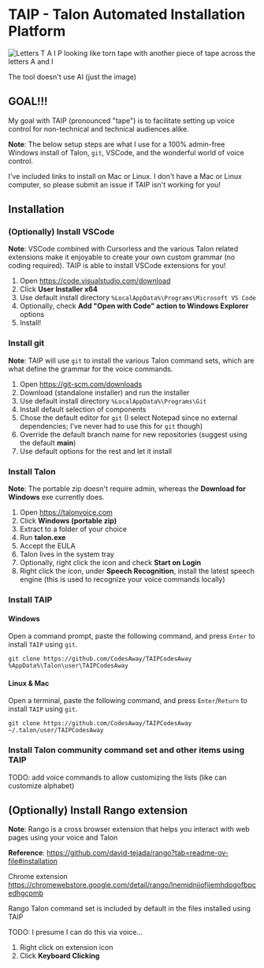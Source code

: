 # TAIP - Talon Automated Installation Platform

![Letters T A I P looking like torn tape with another piece of tape across the letters A and I](https://github.com/user-attachments/assets/526a73eb-09f8-49c9-b73f-408495543804)

The tool doesn't use AI (just the image)

## GOAL!!!

My goal with TAIP (pronounced "tape") is to facilitate setting up voice control for non-technical and technical audiences alike.

**Note**: The below setup steps are what I use for a 100% admin-free Windows install of Talon, `git`, VSCode, and the wonderful world of voice control.

I've included links to install on Mac or Linux. I don't have a Mac or Linux computer, so please submit an issue if TAIP isn't working for you!

## Installation

### (Optionally) Install VSCode

**Note**: VSCode combined with Cursorless and the various Talon related extensions make it enjoyable to create your own custom grammar (no coding required). TAIP is able to install VSCode extensions for you!

1. Open https://code.visualstudio.com/download
2. Click **User Installer x64**
3. Use default install directory `%LocalAppData%\Programs\Microsoft VS Code`
4. Optionally, check **Add "Open with Code" action to Windows Explorer** options
5. Install!

### Install git

**Note**: TAIP will use `git` to install the various Talon command sets, which are what define the grammar for the voice commands.

1. Open https://git-scm.com/downloads
2. Download (standalone installer) and run the installer
3. Use default install directory `%LocalAppData%\Programs\Git`
4. Install default selection of components
5. Chose the default editor for `git` (I select Notepad since no external dependencies; I've never had to use this for `git` though)
6. Override the default branch name for new repositories (suggest using the default **main**)
7. Use default options for the rest and let it install

### Install Talon

**Note**: The portable zip doesn't require admin, whereas the **Download for Windows** exe currently does.

1. Open https://talonvoice.com
2. Click **Windows (portable zip)**
3. Extract to a folder of your choice
4. Run **talon.exe**
5. Accept the EULA
6. Talon lives in the system tray
7. Optionally, right click the icon and check **Start on Login**
8. Right click the icon, under **Speech Recognition**, install the latest speech engine (this is used to recognize your voice commands locally)

### Install TAIP

#### Windows
Open a command prompt, paste the following command, and press `Enter` to install `TAIP` using `git`.

```shell
git clone https://github.com/CodesAway/TAIPCodesAway %AppData%\Talon\user\TAIPCodesAway
```

#### Linux & Mac

Open a terminal, paste the following command, and press `Enter`/`Return` to install `TAIP` using `git`.

```shell
git clone https://github.com/CodesAway/TAIPCodesAway ~/.talon/user/TAIPCodesAway
```

### Install Talon community command set and other items using TAIP

TODO: add voice commands to allow customizing the lists (like can customize alphabet)

## (Optionally) Install Rango extension

**Note**: Rango is a cross browser extension that helps you interact with web pages using your voice and Talon

**Reference**: https://github.com/david-tejada/rango?tab=readme-ov-file#installation

Chrome extension
https://chromewebstore.google.com/detail/rango/lnemjdnjjofijemhdogofbpcedhgcpmb

Rango Talon command set is included by default in the files installed using TAIP

TODO: I presume I can do this via voice...

1. Right click on extension icon
2. Click **Keyboard Clicking**

